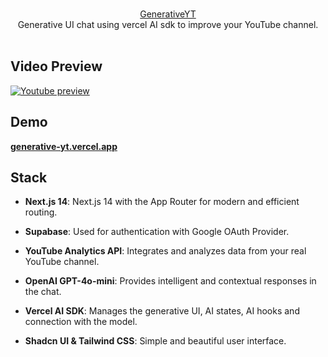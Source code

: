 
<p align="center">
  <br/>
  <a href="https://generative-yt.vercel.app">GenerativeYT</a>
  <br/>
  Generative UI chat using vercel AI sdk to improve your YouTube channel.
  <br/><br/>
</p>

<div align="center">

</div>

## Video Preview

[![Youtube preview](https://img.youtube.com/vi/awplAkWbLSc/0.jpg)](https://youtu.be/awplAkWbLSc)

## Demo

**[generative-yt.vercel.app](https://generative-yt.vercel.app)**


## Stack

- **Next.js 14**: Next.js 14 with the App Router for modern and efficient routing.

- **Supabase**: Used for authentication with Google OAuth Provider.

- **YouTube Analytics API**: Integrates and analyzes data from your real YouTube channel.

- **OpenAI GPT-4o-mini**: Provides intelligent and contextual responses in the chat.

- **Vercel AI SDK**: Manages the generative UI, AI states, AI hooks and connection with the model.

- **Shadcn UI & Tailwind CSS**: Simple and beautiful user interface.
